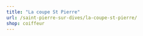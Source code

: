 ```yaml
---
title: "La coupe St Pierre"
url: /saint-pierre-sur-dives/la-coupe-st-pierre/
shop: coiffeur
---
```

